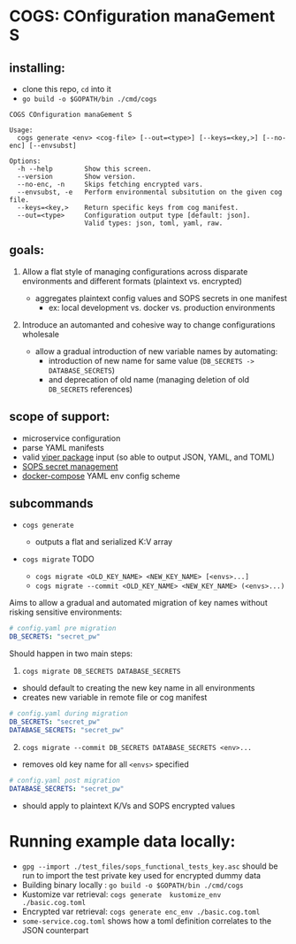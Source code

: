 # COGS: COnfiguration manaGement S

## installing: 
* clone this repo, `cd` into it
* `go build -o $GOPATH/bin ./cmd/cogs`

```
COGS COnfiguration manaGement S

Usage:
  cogs generate <env> <cog-file> [--out=<type>] [--keys=<key,>] [--no-enc] [--envsubst]

Options:
  -h --help        Show this screen.
  --version        Show version.
  --no-enc, -n     Skips fetching encrypted vars.
  --envsubst, -e   Perform environmental subsitution on the given cog file.
  --keys=<key,>    Return specific keys from cog manifest.
  --out=<type>     Configuration output type [default: json].
                   Valid types: json, toml, yaml, raw.
```

## goals:

1. Allow a flat style of managing configurations across disparate environments and different formats (plaintext vs. encrypted)
    * aggregates plaintext config values and SOPS secrets in one manifest
        - ex: local development vs. docker vs. production environments

1. Introduce an automanted and cohesive way to change configurations wholesale
    * allow a gradual introduction of new variable names by automating:
        - introduction of new name for same value (`DB_SECRETS -> DATABASE_SECRETS`)
        - and deprecation of old name (managing deletion of old `DB_SECRETS` references)

## scope of support:

- microservice configuration
- parse YAML manifests
- valid [viper package](https://github.com/spf13/viper) input (so able to output JSON, YAML, and TOML)
- [SOPS secret management](https://github.com/mozilla/sops)
- [docker-compose](https://github.com/docker/compose) YAML env config scheme

## subcommands

* `cogs generate`
  - outputs a flat and serialized K:V array

* `cogs migrate` TODO
  - `cogs migrate <OLD_KEY_NAME> <NEW_KEY_NAME> [<envs>...]`
  - `cogs migrate --commit <OLD_KEY_NAME> <NEW_KEY_NAME> (<envs>...)`

Aims to allow a gradual and automated migration of key names without risking sensitive environments:

```yaml
# config.yaml pre migration
DB_SECRETS: "secret_pw"
```

Should happen in two main steps: 
1. `cogs migrate DB_SECRETS DATABASE_SECRETS`
- should default to creating the new key name in all environments
- creates new variable in remote file or cog manifest

```yaml
# config.yaml during migration
DB_SECRETS: "secret_pw"
DATABASE_SECRETS: "secret_pw"
```

2. `cogs migrate --commit DB_SECRETS DATABASE_SECRETS <env>...`
- removes old key name  for all `<envs>` specified

```yaml
# config.yaml post migration
DATABASE_SECRETS: "secret_pw"
```

* should apply to plaintext K/Vs and SOPS encrypted values

# Running example data locally:
* `gpg --import ./test_files/sops_functional_tests_key.asc` should be run to import the test private key used for encrypted dummy data
* Building binary locally : `go build -o $GOPATH/bin ./cmd/cogs`
* Kustomize var retrieval: `cogs generate  kustomize_env ./basic.cog.toml`
* Encrypted var retrieval: `cogs generate enc_env ./basic.cog.toml`
* `some-service.cog.toml` shows how a toml definition correlates to the JSON counterpart

